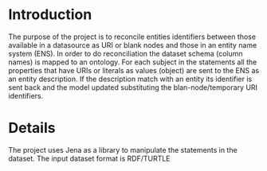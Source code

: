# Introduction #

The purpose of the project is to reconcile entities identifiers between those available in a datasource as URI or blank nodes and those in an entity name system (ENS). In order to do reconciliation the dataset schema (column names) is mapped to an ontology. For each subject in the statements all the properties that have URIs or literals as values (object) are sent to the ENS as an entity description. If the description match with an entity its identifier is sent back and the model updated substituting the blan-node/temporary URI identifiers.


# Details #
The project uses Jena as a library to manipulate the statements in the dataset. The input dataset format is RDF/TURTLE